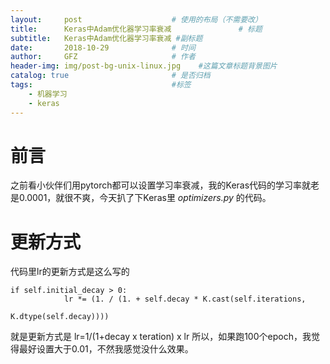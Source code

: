 ```yaml
---
layout:     post                    # 使用的布局（不需要改）
title:      Keras中Adam优化器学习率衰减               # 标题 
subtitle:   Keras中Adam优化器学习率衰减 #副标题
date:       2018-10-29              # 时间
author:     GFZ                     # 作者
header-img: img/post-bg-unix-linux.jpg    #这篇文章标题背景图片
catalog: true                       # 是否归档
tags:                               #标签
    - 机器学习
    - keras
---
```

# 前言
之前看小伙伴们用pytorch都可以设置学习率衰减，我的Keras代码的学习率就老是0.0001，就很不爽，今天扒了下Keras里 *optimizers.py* 的代码。
# 更新方式
代码里lr的更新方式是这么写的
```
if self.initial_decay > 0:
            lr *= (1. / (1. + self.decay * K.cast(self.iterations,
                                                  K.dtype(self.decay))))
```
就是更新方式是 lr=1/(1+decay x teration) x lr
所以，如果跑100个epoch，我觉得最好设置大于0.01，不然我感觉没什么效果。